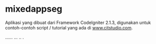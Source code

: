 mixedappseg
===========

Aplikasi yang dibuat dari Framework CodeIgniter 2.1.3, digunakan untuk contoh-contoh script / tutorial yang ada di www.citstudio.com.

......
...
..
.